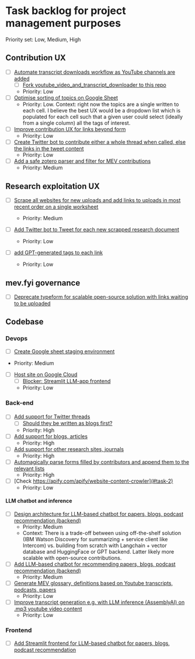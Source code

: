# Task backlog for project management purposes
Priority set: Low, Medium, High

## Contribution UX
- [ ] [Automate transcript downloads workflow as YouTube channels are added](#task-1)
    - [ ] [Fork youtube_video_and_transcript_downloader to this repo](#task-1)
    - Priority: Low
- [ ] [Optimise sorting of topics on Google Sheet](#task-1)
  - Priority: Low. Context: right now the topics are a single written to each cell. I believe the best UX would be a dropdown list which is populated for each cell such that a given user could select (ideally from a single column) all the tags of interest. 
- [ ] [Improve contribution UX for links beyond form](#task-1)
    - Priority: Low
- [ ] [Create Twitter bot to contribute either a whole thread when called, else the links in the tweet content](#task-1)
    - Priority: Low
- [ ] [Add a safe zotero parser and filter for MEV contributions](#task-1)
    - Priority: Medium

## Research exploitation UX
- [ ] [Scrape all websites for new uploads and add links to uploads in most recent order on a single worksheet](#task-1)
  - Priority: Medium
- [ ] [Add Twitter bot to Tweet for each new scrapped research document](#task-1)
  - Priority: Low

- [ ] [add GPT-generated tags to each link](#task-1)
  - Priority: Low 

## mev.fyi governance
- [ ] [Deprecate typeform for scalable open-source solution with links waiting to be uploaded](#task-1)

## Codebase
### Devops
- [ ] [Create Google sheet staging environment](#task-2)
- Priority: Medium
- [ ] [Host site on Google Cloud](#task-2)
  - [ ] [Blocker: Streamlit LLM-app frontend](#task-2)
  - Priority: Low

### Back-end
####
- [ ] [Add support for Twitter threads](#task-2)
  - [ ] [Should they be written as blogs first?](#task-2)
  - Priority: High
- [ ] [Add support for blogs, articles](#task-2)
  - Priority: High
- [ ] [Add support for other research sites, journals](#task-2)
  - Priority: High
- [ ] [Automagically parse forms filled by contributors and append them to the relevant lists](#task-2)
  - Priority: High
- [ ] [Check https://apify.com/apify/website-content-crowler](#task-2)
  - Priority: Low

#### LLM chatbot and inference
- [ ] [Design architecture for LLM-based chatbot for papers, blogs, podcast recommendation (backend)](#task-2)
  - Priority: Medium
  - Context: There is a trade-off between using off-the-shelf solution (IBM Watson Discovery for summarizing + service client like Intercom) vs. building from scratch with Langchain + vector database and HuggingFace or GPT backend. Latter likely more scalable with open-source contributions.
- [ ] [Add LLM-based chatbot for recommending papers, blogs, podcast recommendation (backend)](#task-3)
  - Priority: Medium
- [ ] [Generate MEV glossary, definitions based on Youtube transcripts, podcasts, papers](#task-6)
  - Priority: Low
- [ ] [Improve transcript generation e.g. with LLM inference (AssemblyAI) on .mp3 youtube video content](#task-5)
  - Priority: Low

### Frontend
- [ ] [Add Streamlit frontend for LLM-based chatbot for papers, blogs, podcast recommendation](#task-4)


